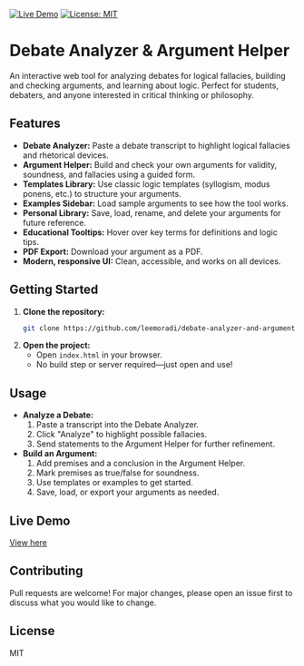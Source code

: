 [![Live Demo](https://img.shields.io/badge/demo-online-brightgreen)](https://leemoradi.github.io/debate-analyzer-and-argument-helper/) [![License: MIT](https://img.shields.io/badge/License-MIT-blue.svg)](LICENSE)

# Debate Analyzer & Argument Helper

An interactive web tool for analyzing debates for logical fallacies, building and checking arguments, and learning about logic. Perfect for students, debaters, and anyone interested in critical thinking or philosophy.

## Features
- **Debate Analyzer:** Paste a debate transcript to highlight logical fallacies and rhetorical devices.
- **Argument Helper:** Build and check your own arguments for validity, soundness, and fallacies using a guided form.
- **Templates Library:** Use classic logic templates (syllogism, modus ponens, etc.) to structure your arguments.
- **Examples Sidebar:** Load sample arguments to see how the tool works.
- **Personal Library:** Save, load, rename, and delete your arguments for future reference.
- **Educational Tooltips:** Hover over key terms for definitions and logic tips.
- **PDF Export:** Download your argument as a PDF.
- **Modern, responsive UI:** Clean, accessible, and works on all devices.

## Getting Started
1. **Clone the repository:**
   ```bash
   git clone https://github.com/leemoradi/debate-analyzer-and-argument-helper.git
   ```
2. **Open the project:**
   - Open `index.html` in your browser.
   - No build step or server required—just open and use!

## Usage
- **Analyze a Debate:**
  1. Paste a transcript into the Debate Analyzer.
  2. Click "Analyze" to highlight possible fallacies.
  3. Send statements to the Argument Helper for further refinement.
- **Build an Argument:**
  1. Add premises and a conclusion in the Argument Helper.
  2. Mark premises as true/false for soundness.
  3. Use templates or examples to get started.
  4. Save, load, or export your arguments as needed.

## Live Demo
[View here](https://leemoradi.github.io/debate-analyzer-and-argument-helper/)

## Contributing
Pull requests are welcome! For major changes, please open an issue first to discuss what you would like to change.

## License
MIT 